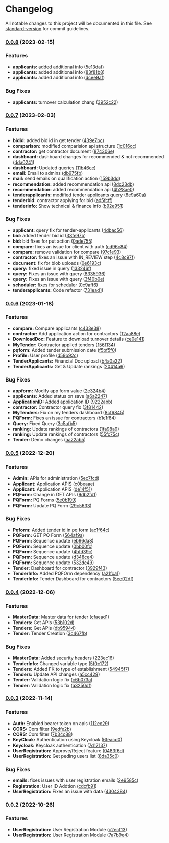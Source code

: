 # Changelog

All notable changes to this project will be documented in this file. See [standard-version](https://github.com/conventional-changelog/standard-version) for commit guidelines.

### [0.0.8](https://github.com/GummadiBuilt/Backend-Services/compare/v0.0.7...v0.0.8) (2023-02-15)


### Features

* **applicants:** added additional info ([5e13daf](https://github.com/GummadiBuilt/Backend-Services/commit/5e13daf3bf4c8be094b784b960d897928ec1cc1b))
* **applicants:** added additional info ([83f81b8](https://github.com/GummadiBuilt/Backend-Services/commit/83f81b8060dea992f29a1d999907fbfc155440f5))
* **applicants:** added additional info ([dcee9af](https://github.com/GummadiBuilt/Backend-Services/commit/dcee9af830d662a2f61a949ae54bade0d5408ae4))


### Bug Fixes

* **applicants:** turnover calculation chang ([3952c22](https://github.com/GummadiBuilt/Backend-Services/commit/3952c221da9e1755d44dea2cedb3558ce45b3b58))

### [0.0.7](https://github.com/GummadiBuilt/Backend-Services/compare/v0.0.6...v0.0.7) (2023-02-03)


### Features

* **bidid:** added bid id in get tender ([439e7bc](https://github.com/GummadiBuilt/Backend-Services/commit/439e7bc9e3202b57ba85f5fe0aa0accd7cb7e993))
* **comparison:** modified comparision api structure ([1c016cc](https://github.com/GummadiBuilt/Backend-Services/commit/1c016cc6d78859d6e0f7b2486d5ed6c3ae67b616))
* **contractor:** get contractor document ([874306e](https://github.com/GummadiBuilt/Backend-Services/commit/874306ebc3fdcc48c1fd855250f42a9931753a89))
* **dashboard:** dashboard changes for recommended & not recommended ([dda0241](https://github.com/GummadiBuilt/Backend-Services/commit/dda0241a7f3819d50100524c6722e0fbfb653554))
* **dashboard:** Updated queries ([11b46cc](https://github.com/GummadiBuilt/Backend-Services/commit/11b46cca309bf6ef1327f34a550879dae4cf388a))
* **email:** Email to admins ([db975fb](https://github.com/GummadiBuilt/Backend-Services/commit/db975fb9b64754f6f554b7758d0b82b6ed6d9c70))
* **mail:** send emails on qualification action ([159b3dd](https://github.com/GummadiBuilt/Backend-Services/commit/159b3dd070ad579c094d8a9a7fa69a129dd90064))
* **recommendation:** added recommendation api ([8dc23db](https://github.com/GummadiBuilt/Backend-Services/commit/8dc23db824cc1a8510fd78d048f6292b3d67a3ce))
* **recommendation:** added recommendation api ([4b28ae0](https://github.com/GummadiBuilt/Backend-Services/commit/4b28ae01c5be6f7e8d19a588c5df417582d9bba5))
* **tenderapplicants:** modified tender applicants query ([8e9a60a](https://github.com/GummadiBuilt/Backend-Services/commit/8e9a60a1e946de0be21c0f66504c22fbd169eaa3))
* **tenderbid:** contractor applying for bid ([ad5fcff](https://github.com/GummadiBuilt/Backend-Services/commit/ad5fcff112c55b3977d1c8098771759106d5f8a1))
* **tenderinfo:** Show technical & finance info ([b92e951](https://github.com/GummadiBuilt/Backend-Services/commit/b92e951a42bc7ad6be07c54db18ad3d875e696bb))


### Bug Fixes

* **applicant:** query fix for tender-applicants ([4dbac56](https://github.com/GummadiBuilt/Backend-Services/commit/4dbac56a13471d277ca582cad92df8095ccaada9))
* **bid:** added tender bid id ([33fe97b](https://github.com/GummadiBuilt/Backend-Services/commit/33fe97b9b63f4a40d58571af83b932eb964174f5))
* **bid:** bid fixes for put action ([0ade755](https://github.com/GummadiBuilt/Backend-Services/commit/0ade7550fb2f5f5f47718dadb8217377c8a107a2))
* **compare:** fixes an issue for client with auth ([cd96c84](https://github.com/GummadiBuilt/Backend-Services/commit/cd96c84204cea5a9414a05f159c8f7ac1648587c))
* **compare:** remove validation for compare ([97c1e93](https://github.com/GummadiBuilt/Backend-Services/commit/97c1e93758a73ac9fa41418ccce64fb5da086468))
* **contractor:** fixes an issue with IN_REVIEW step ([4c8c97f](https://github.com/GummadiBuilt/Backend-Services/commit/4c8c97f9f8e6f66a7fe08c98be1b0c686c61be0b))
* **document:** fix for blob uploads ([0e6193c](https://github.com/GummadiBuilt/Backend-Services/commit/0e6193c5b310790bea0f44a32b16a65ec66d02c8))
* **query:** fixed issue in query ([133246f](https://github.com/GummadiBuilt/Backend-Services/commit/133246f86ea6792f68606e1f20b9cfe57bbfdd77))
* **query:** Fixes an issue with query ([8335936](https://github.com/GummadiBuilt/Backend-Services/commit/833593689f11967ed05e7729bbeb727d41511ae1))
* **query:** Fixes an issue with query ([3f40b0e](https://github.com/GummadiBuilt/Backend-Services/commit/3f40b0ec542a8f0b079a879b1c446be5473700a9))
* **scheduler:** fixes for scheduler ([0c9aff6](https://github.com/GummadiBuilt/Backend-Services/commit/0c9aff6b4f54db9806c4dd69c643243410954c73))
* **tenderapplicants:** Code refactor ([731ead1](https://github.com/GummadiBuilt/Backend-Services/commit/731ead133e995f5c05e3f826ab3ae814480436be))

### [0.0.6](https://github.com/GummadiBuilt/Backend-Services/compare/v0.0.5...v0.0.6) (2023-01-18)


### Features

* **compare:** Compare applicants ([c433e38](https://github.com/GummadiBuilt/Backend-Services/commit/c433e382ada77249ec393ef275d052c66e146cb5))
* **contractor:** Add application action for contractors ([12aa88e](https://github.com/GummadiBuilt/Backend-Services/commit/12aa88e41195986268a2ff637932fc6a1d9e9dbb))
* **DownloadDoc:** Feature to download turnover details ([ce0e141](https://github.com/GummadiBuilt/Backend-Services/commit/ce0e14103da9969e2395e6ea379e1add178cc879))
* **MyTender:** Contractor applied tenders ([156f134](https://github.com/GummadiBuilt/Backend-Services/commit/156f1348d938fad32b615c9d4f533665b62e8387))
* **pqform:** Added tender submission date ([f5bf5f0](https://github.com/GummadiBuilt/Backend-Services/commit/f5bf5f0f927867d771fecd0245b757cb3bf89e78))
* **Profile:** User profile ([d59b92c](https://github.com/GummadiBuilt/Backend-Services/commit/d59b92c1174095c38c3f63405a117cbcf682d205))
* **TenderApplicants:** Financial Doc upload ([b4a0a22](https://github.com/GummadiBuilt/Backend-Services/commit/b4a0a221b8a441805de7f0a4202ab856f8dd7e82))
* **TenderApplicants:** Get & Update rankings ([20414a6](https://github.com/GummadiBuilt/Backend-Services/commit/20414a68c30edb4df39f35da079c58c970dbe168))


### Bug Fixes

* **appform:** Modify app form value ([2e324b4](https://github.com/GummadiBuilt/Backend-Services/commit/2e324b4ac7e5d6973aefe117cad2be71c24568ae))
* **applicants:** Added status on save ([a6a2247](https://github.com/GummadiBuilt/Backend-Services/commit/a6a2247f708e153be3f148645eda81040cf13a4b))
* **ApplicationID:** Added application ID ([9222abb](https://github.com/GummadiBuilt/Backend-Services/commit/9222abbe4554adbcf336d2826bab7adccd26a439))
* **contractor:** Contractor query fix ([3f81442](https://github.com/GummadiBuilt/Backend-Services/commit/3f8144269a9b21cf34b70c63f9ae9f8eca972b5f))
* **MyTenders:** Fix on my tenders dashboard ([8cf6845](https://github.com/GummadiBuilt/Backend-Services/commit/8cf68452438f8fd5cd9bce206a9cd0bac15f23d7))
* **PQForm:** Fixes an issue for contractors ([b1e1f84](https://github.com/GummadiBuilt/Backend-Services/commit/b1e1f8416f3886b0e841aaf0b3c081545738221d))
* **Query:** Fixed Query ([3c5afb5](https://github.com/GummadiBuilt/Backend-Services/commit/3c5afb58dfffbd462167a40c83f2052e8e9e4a78))
* **ranking:** Update rankings of contractors ([1fa98a9](https://github.com/GummadiBuilt/Backend-Services/commit/1fa98a9b2da791b5e281a4ecea5b1b9389042ccb))
* **ranking:** Update rankings of contractors ([55fc75c](https://github.com/GummadiBuilt/Backend-Services/commit/55fc75cb6d7c6c63a29fdef281c884ba3e4be081))
* **Tender:** Demo changes ([aa22ab5](https://github.com/GummadiBuilt/Backend-Services/commit/aa22ab51e3778fe4288016b1e1e234d00d9a8923))

### [0.0.5](https://github.com/GummadiBuilt/Backend-Services/compare/v0.0.4...v0.0.5) (2022-12-20)


### Features

* **Admin:** APIs for administration ([5ec7fcd](https://github.com/GummadiBuilt/Backend-Services/commit/5ec7fcd9424cd7c167b67e3a824853cff8ab3c37))
* **Applicant:** Application APIS ([c0beaae](https://github.com/GummadiBuilt/Backend-Services/commit/c0beaaed3f4cc6f9520d065c6aa4fd6773021313))
* **Applicant:** Application APIS ([de14f51](https://github.com/GummadiBuilt/Backend-Services/commit/de14f5198ac7c1c3f7c755147b5d58a9ce53ce7a))
* **PQForm:** Change in GET APIs ([9db2fd1](https://github.com/GummadiBuilt/Backend-Services/commit/9db2fd11c070a065e1a3f6e5c99288ce9c185866))
* **PQForm:** PQ Forms ([5e0b199](https://github.com/GummadiBuilt/Backend-Services/commit/5e0b1996d4dfbeb06b3cb342944014afc9e56d6f))
* **PQForm:** Update PQ Form ([29c5633](https://github.com/GummadiBuilt/Backend-Services/commit/29c563387160820b87b851066dab53ef99b57090))


### Bug Fixes

* **Pqform:** Added tender id in pq form ([ac1f64c](https://github.com/GummadiBuilt/Backend-Services/commit/ac1f64c23a1c99a4c306c66b66d889d36b4a8215))
* **PQForm:** GET  PQ Form ([564af9a](https://github.com/GummadiBuilt/Backend-Services/commit/564af9ae7372f53f3fa9ab8c433ff4665f4326f8))
* **PQForm:** Sequence update ([eb96da8](https://github.com/GummadiBuilt/Backend-Services/commit/eb96da853469b2fb41535dc3b93528e27b37c1fd))
* **PQForm:** Sequence update ([0bb00fc](https://github.com/GummadiBuilt/Backend-Services/commit/0bb00fc2127921c25ff5453c13a743fec816869c))
* **PQForm:** Sequence update ([4bfd39c](https://github.com/GummadiBuilt/Backend-Services/commit/4bfd39c4b00252a17da965885c4d14c364deb716))
* **PQForm:** Sequence update ([d348ce4](https://github.com/GummadiBuilt/Backend-Services/commit/d348ce4aecc81f20682e94a3cf5ec1cb395b45ec))
* **PQForm:** Sequence update ([532de49](https://github.com/GummadiBuilt/Backend-Services/commit/532de49c9a7e5f520b3452d0c19f2ef75009c1db))
* **Tender:** Dashboard for contractor ([3929f43](https://github.com/GummadiBuilt/Backend-Services/commit/3929f4375fd1fb1eeb68da491a7d34f4c4ad1941))
* **TenderInfo:** Added PQFOrm dependency ([a21fca1](https://github.com/GummadiBuilt/Backend-Services/commit/a21fca10d6a7654d89f4aba867ddaf03882d414a))
* **TenderInfo:** Tender Dashboard for contractors ([5ee02df](https://github.com/GummadiBuilt/Backend-Services/commit/5ee02df93d434aad3e0697073b93ce58c416dc4e))

### [0.0.4](https://github.com/GummadiBuilt/Backend-Services/compare/v0.0.3...v0.0.4) (2022-12-06)


### Features

* **MasterData:** Master data for tender ([cfaead1](https://github.com/GummadiBuilt/Backend-Services/commit/cfaead12df44de13fbd23f2f070ad1eda910e38c))
* **Tenders:** Get APIs ([53b102d](https://github.com/GummadiBuilt/Backend-Services/commit/53b102d7d3901155af04eb41e95c7ccd9abc750d))
* **Tenders:** Get APIs ([db95944](https://github.com/GummadiBuilt/Backend-Services/commit/db959441cd5d5217fc4c64659dd0fc6896718812))
* **Tender:** Tender Creation ([3c467fb](https://github.com/GummadiBuilt/Backend-Services/commit/3c467fb720313d62a5b1945c012f6a22572c3b7c))


### Bug Fixes

* **MasterData:** Added security headers ([223ec16](https://github.com/GummadiBuilt/Backend-Services/commit/223ec1634404ab06115c688747d13f09defc66a8))
* **TenderInfo:** Changed variable type ([5f0c172](https://github.com/GummadiBuilt/Backend-Services/commit/5f0c172a16e30069b8fdbaf35346e76982261367))
* **Tenders:** Added FK to type of establishment ([54945f7](https://github.com/GummadiBuilt/Backend-Services/commit/54945f7dec7da2f2e85f9dba3aba391d31eb72fa))
* **Tenders:** Update API changes ([a5cc429](https://github.com/GummadiBuilt/Backend-Services/commit/a5cc4299effaa20b75a9125377706a4f31be358a))
* **Tender:** Validation logic fix ([c6b073a](https://github.com/GummadiBuilt/Backend-Services/commit/c6b073a80bc1664dd3e1a79f3987043317c438a9))
* **Tender:** Validation logic fix ([a3250df](https://github.com/GummadiBuilt/Backend-Services/commit/a3250df888ac96abb2d511bdc16a0498fdde1a3a))

### [0.0.3](https://github.com/GummadiBuilt/Backend-Services/compare/v0.0.2...v0.0.3) (2022-11-14)


### Features

* **Auth:** Enabled bearer token on apis ([112ec29](https://github.com/GummadiBuilt/Backend-Services/commit/112ec29a9f935404997ec599abc450678368ddf2))
* **CORS:** Cors filter ([9edfe2b](https://github.com/GummadiBuilt/Backend-Services/commit/9edfe2bbb260247fdd737bd94cd0141407a37aa8))
* **CORS:** Cors filter ([7b34c88](https://github.com/GummadiBuilt/Backend-Services/commit/7b34c88041eafa1cc5ba2a4325eacb07909d0152))
* **KeyCloak:** Authentication using Keycloak ([6feacd0](https://github.com/GummadiBuilt/Backend-Services/commit/6feacd0eb6533df22f647d2f64a5c1164d0a819e))
* **Keycloak:** Keycloak authentication ([7d17137](https://github.com/GummadiBuilt/Backend-Services/commit/7d171378100b802d23649dd481b4030421b9aced))
* **UserRegistration:** Approve/Reject feature ([0483f6d](https://github.com/GummadiBuilt/Backend-Services/commit/0483f6d55dffa50c31f0013d20ab5bfe91104894))
* **UserRegistration:** Get peding users list ([8da35c0](https://github.com/GummadiBuilt/Backend-Services/commit/8da35c0b4e6d8c6a36741367701ca24f443baded))


### Bug Fixes

* **emails:** fixes issues with user registration emails ([2e9585c](https://github.com/GummadiBuilt/Backend-Services/commit/2e9585c10b9a617c7fafea65dcf4b889ad6d2325))
* **Registration:** User ID Addtion ([cdcfb91](https://github.com/GummadiBuilt/Backend-Services/commit/cdcfb91ffdd145126f39890c5a261aee425813e3))
* **UserRegistration:** Fixes an issue with data ([4304384](https://github.com/GummadiBuilt/Backend-Services/commit/4304384203ab82d344b38bb658a723c8b18adf0e))

### 0.0.2 (2022-10-26)


### Features

* **UserRegistration:** User Registration Module ([c2ecf13](https://github.com/GummadiBuilt/Backend-Services/commit/c2ecf13561c2115ada4d6a5c1b2e49707316646f))
* **UserRegistration:** User Registration Module ([7a7b9e4](https://github.com/GummadiBuilt/Backend-Services/commit/7a7b9e495a5bf848bad351b84b707f7fcf570978))
